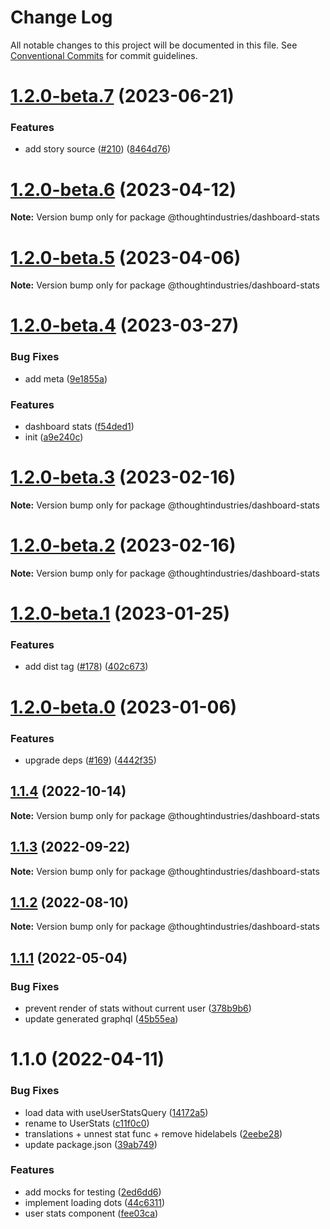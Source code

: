 # Change Log

All notable changes to this project will be documented in this file.
See [Conventional Commits](https://conventionalcommits.org) for commit guidelines.

# [1.2.0-beta.7](https://github.com/thoughtindustries/helium/compare/@thoughtindustries/dashboard-stats@1.2.0-beta.6...@thoughtindustries/dashboard-stats@1.2.0-beta.7) (2023-06-21)


### Features

* add story source ([#210](https://github.com/thoughtindustries/helium/issues/210)) ([8464d76](https://github.com/thoughtindustries/helium/commit/8464d768f557e74e61bf9e1ebf43605e9bcbd6bd))





# [1.2.0-beta.6](https://github.com/thoughtindustries/helium/compare/@thoughtindustries/dashboard-stats@1.2.0-beta.4...@thoughtindustries/dashboard-stats@1.2.0-beta.6) (2023-04-12)

**Note:** Version bump only for package @thoughtindustries/dashboard-stats





# [1.2.0-beta.5](https://github.com/thoughtindustries/helium/compare/@thoughtindustries/dashboard-stats@1.2.0-beta.4...@thoughtindustries/dashboard-stats@1.2.0-beta.5) (2023-04-06)

**Note:** Version bump only for package @thoughtindustries/dashboard-stats





# [1.2.0-beta.4](https://github.com/thoughtindustries/helium/compare/@thoughtindustries/dashboard-stats@1.2.0-beta.3...@thoughtindustries/dashboard-stats@1.2.0-beta.4) (2023-03-27)


### Bug Fixes

* add meta ([9e1855a](https://github.com/thoughtindustries/helium/commit/9e1855a035237e4005cb4cfeca0a62983c7d079e))


### Features

* dashboard stats ([f54ded1](https://github.com/thoughtindustries/helium/commit/f54ded159aad712ea91ef07bbd0e2b81bf63caf8))
* init ([a9e240c](https://github.com/thoughtindustries/helium/commit/a9e240c1dd472ba2fc6b6ced72492614abcbf6c9))





# [1.2.0-beta.3](https://github.com/thoughtindustries/helium/compare/@thoughtindustries/dashboard-stats@1.2.0-beta.1...@thoughtindustries/dashboard-stats@1.2.0-beta.3) (2023-02-16)

**Note:** Version bump only for package @thoughtindustries/dashboard-stats





# [1.2.0-beta.2](https://github.com/thoughtindustries/helium/compare/@thoughtindustries/dashboard-stats@1.2.0-beta.1...@thoughtindustries/dashboard-stats@1.2.0-beta.2) (2023-02-16)

**Note:** Version bump only for package @thoughtindustries/dashboard-stats





# [1.2.0-beta.1](https://github.com/thoughtindustries/helium/compare/@thoughtindustries/dashboard-stats@1.2.0-beta.0...@thoughtindustries/dashboard-stats@1.2.0-beta.1) (2023-01-25)


### Features

* add dist tag ([#178](https://github.com/thoughtindustries/helium/issues/178)) ([402c673](https://github.com/thoughtindustries/helium/commit/402c67371b68a72d488c977701551b8a91ef5959))





# [1.2.0-beta.0](https://github.com/thoughtindustries/helium/compare/@thoughtindustries/dashboard-stats@1.1.4...@thoughtindustries/dashboard-stats@1.2.0-beta.0) (2023-01-06)


### Features

* upgrade deps ([#169](https://github.com/thoughtindustries/helium/issues/169)) ([4442f35](https://github.com/thoughtindustries/helium/commit/4442f35f6013119bb5e9baf154bdab9a3583b543))





## [1.1.4](https://github.com/thoughtindustries/helium/compare/@thoughtindustries/dashboard-stats@1.1.3...@thoughtindustries/dashboard-stats@1.1.4) (2022-10-14)

**Note:** Version bump only for package @thoughtindustries/dashboard-stats





## [1.1.3](https://github.com/thoughtindustries/helium/compare/@thoughtindustries/dashboard-stats@1.1.2...@thoughtindustries/dashboard-stats@1.1.3) (2022-09-22)

**Note:** Version bump only for package @thoughtindustries/dashboard-stats





## [1.1.2](https://github.com/thoughtindustries/helium/compare/@thoughtindustries/dashboard-stats@1.1.1...@thoughtindustries/dashboard-stats@1.1.2) (2022-08-10)

**Note:** Version bump only for package @thoughtindustries/dashboard-stats





## [1.1.1](https://github.com/thoughtindustries/helium/compare/@thoughtindustries/dashboard-stats@1.1.0...@thoughtindustries/dashboard-stats@1.1.1) (2022-05-04)


### Bug Fixes

* prevent render of stats without current user ([378b9b6](https://github.com/thoughtindustries/helium/commit/378b9b6cfad169aaa590ff4e5102983aed24969f))
* update generated graphql ([45b55ea](https://github.com/thoughtindustries/helium/commit/45b55ea28bceff26d66fd43740c6625aeec4cf80))





# 1.1.0 (2022-04-11)


### Bug Fixes

* load data with useUserStatsQuery ([14172a5](https://github.com/thoughtindustries/helium/commit/14172a51c8e8234c4e72d525d6a4e082d69f2ac4))
* rename to UserStats ([c11f0c0](https://github.com/thoughtindustries/helium/commit/c11f0c09739faae73cd40d0e1bf13a9510b2a351))
* translations + unnest stat func + remove hidelabels ([2eebe28](https://github.com/thoughtindustries/helium/commit/2eebe280e7f07bb05c6a35bc285ed9a7a0dfdf94))
* update package.json ([39ab749](https://github.com/thoughtindustries/helium/commit/39ab749c876925fdbe6fb19574cb1b82365be081))


### Features

* add mocks for testing ([2ed6dd6](https://github.com/thoughtindustries/helium/commit/2ed6dd654213bc7bd5b5cab5880e534312859325))
* implement loading dots ([44c6311](https://github.com/thoughtindustries/helium/commit/44c63111fb9b31d6630511eb57e3496d180b82cd))
* user stats component ([fee03ca](https://github.com/thoughtindustries/helium/commit/fee03caa27ee5cade3664caac3ebd832c8fd421d))
